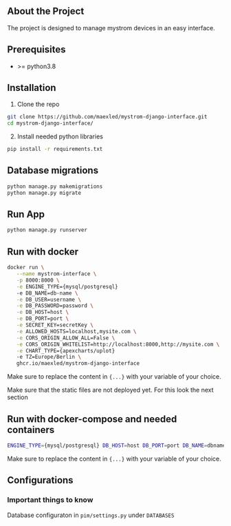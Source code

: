 ## About the Project
The project is designed to manage mystrom devices in an easy interface.

## Prerequisites

* \>= python3.8

## Installation

1. Clone the repo
```sh
git clone https://github.com/maexled/mystrom-django-interface.git
cd mystrom-django-interface/
```
2. Install needed python libraries
```sh
pip install -r requirements.txt 
```

## Database migrations
```sh
python manage.py makemigrations
python manage.py migrate
```
   
## Run App
```sh
python manage.py runserver
```

## Run with docker
```sh
docker run \
   --name mystrom-interface \
   -p 8000:8000 \
   -e ENGINE_TYPE={mysql/postgresql}
   -e DB_NAME=db-name \
   -e DB_USER=username \
   -e DB_PASSWORD=password \
   -e DB_HOST=host \
   -e DB_PORT=port \
   -e SECRET_KEY=secretKey \
   -e ALLOWED_HOSTS=localhost,mysite.com \
   -e CORS_ORIGIN_ALLOW_ALL=False \
   -e CORS_ORIGIN_WHITELIST=http://localhost:8000,http://mysite.com \
   -e CHART_TYPE={apexcharts/uplot}
   -e TZ=Europe/Berlin \
   ghcr.io/maexled/mystrom-django-interface
```
Make sure to replace the content in `{...}` with your variable of your choice.

Make sure that the static files are not deployed yet. For this look the next section

## Run with docker-compose and needed containers
```sh
ENGINE_TYPE={mysql/postgresql} DB_HOST=host DB_PORT=port DB_NAME=dbname DB_USER=username DB_PASSWORD=passowrd SQL_URL={mysql+pymysql/postgresql+psycopg2}://user:password@host:5432/database SECRET_KEY=secretkey ALLOWED_HOSTS=localhost,myhost.com CORS_ORIGIN_ALLOW_ALL=False CORS_ORIGIN_WHITELIST=http://localhost,http://myhost.com CHART_TYPE={apexcharts/uplot} TZ=Europe/Berlin docker compose up
```
Make sure to replace the content in `{...}` with your variable of your choice.

## Configurations
### Important things to know
Database configuraton in `pim/settings.py` under `DATABASES`
